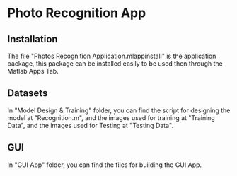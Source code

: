 # Photo Recognition App


## Installation

The file "Photos Recognition Application.mlappinstall" is the application package, this package can be installed easily to be used then through the Matlab Apps Tab.

## Datasets

In "Model Design & Training" folder, you can find the script for designing the model at "Recognition.m", and the images used for training at "Training Data", and the images used for Testing at "Testing Data".

## GUI

In "GUI App" folder, you can find the files for building the GUI App.
